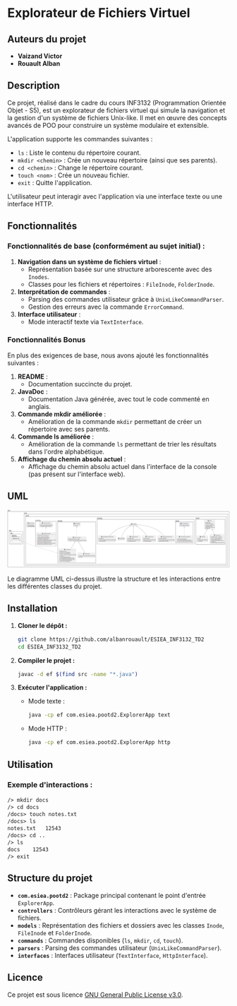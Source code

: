 # Explorateur de Fichiers Virtuel

## Auteurs du projet

- **Vaizand Victor**
- **Rouault Alban**

## Description

Ce projet, réalisé dans le cadre du cours INF3132 (Programmation Orientée Objet - S5), est un explorateur de fichiers virtuel qui simule la navigation et la gestion d'un système de fichiers Unix-like. Il met en œuvre des concepts avancés de POO pour construire un système modulaire et extensible.

L'application supporte les commandes suivantes :
- `ls` : Liste le contenu du répertoire courant.
- `mkdir <chemin>` : Crée un nouveau répertoire (ainsi que ses parents).
- `cd <chemin>` : Change le répertoire courant.
- `touch <nom>` : Crée un nouveau fichier.
- `exit` : Quitte l'application.

L'utilisateur peut interagir avec l'application via une interface texte ou une interface HTTP.

## Fonctionnalités

### Fonctionnalités de base (conformément au sujet initial) :
1. **Navigation dans un système de fichiers virtuel** :
    - Représentation basée sur une structure arborescente avec des `Inodes`.
    - Classes pour les fichiers et répertoires : `FileInode`, `FolderInode`.
2. **Interprétation de commandes** :
    - Parsing des commandes utilisateur grâce à `UnixLikeCommandParser`.
    - Gestion des erreurs avec la commande `ErrorCommand`.
3. **Interface utilisateur** :
    - Mode interactif texte via `TextInterface`.

### Fonctionnalités Bonus

En plus des exigences de base, nous avons ajouté les fonctionnalités suivantes :

1. **README** :
   - Documentation succincte du projet.
2. **JavaDoc** :
   - Documentation Java générée, avec tout le code commenté en anglais.
3. **Commande mkdir améliorée** :
   - Amélioration de la commande `mkdir` permettant de créer un répertoire avec ses parents.
4. **Commande ls améliorée** :
   - Amélioration de la commande `ls` permettant de trier les résultats dans l'ordre alphabétique.
5. **Affichage du chemin absolu actuel** :
   - Affichage du chemin absolu actuel dans l'interface de la console (pas présent sur l'interface web).

## UML
![Diagramme UML](UML.svg)

Le diagramme UML ci-dessus illustre la structure et les interactions entre les différentes classes du projet.

## Installation

1. **Cloner le dépôt :**
   ```bash
   git clone https://github.com/albanrouault/ESIEA_INF3132_TD2
   cd ESIEA_INF3132_TD2
   ```

2. **Compiler le projet :**
   ```bash
   javac -d ef $(find src -name "*.java")
   ```

3. **Exécuter l'application :**
    - Mode texte :
      ```bash
      java -cp ef com.esiea.pootd2.ExplorerApp text
      ```
    - Mode HTTP :
      ```bash
      java -cp ef com.esiea.pootd2.ExplorerApp http
      ```

## Utilisation

### Exemple d'interactions :
```plaintext
/> mkdir docs
/> cd docs
/docs> touch notes.txt
/docs> ls
notes.txt	12543
/docs> cd ..
/> ls
docs	12543
/> exit
```

## Structure du projet

- **`com.esiea.pootd2`** : Package principal contenant le point d'entrée `ExplorerApp`.
- **`controllers`** : Contrôleurs gérant les interactions avec le système de fichiers.
- **`models`** : Représentation des fichiers et dossiers avec les classes `Inode`, `FileInode` et `FolderInode`.
- **`commands`** : Commandes disponibles (`ls`, `mkdir`, `cd`, `touch`).
- **`parsers`** : Parsing des commandes utilisateur (`UnixLikeCommandParser`).
- **`interfaces`** : Interfaces utilisateur (`TextInterface`, `HttpInterface`).

## Licence
Ce projet est sous licence [GNU General Public License v3.0](LICENSE).
